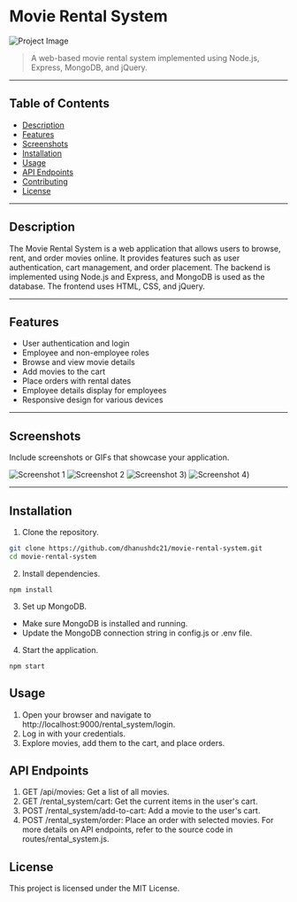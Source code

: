 # Movie Rental System

![Project Image](url_to_project_image)

> A web-based movie rental system implemented using Node.js, Express, MongoDB, and jQuery.

---

## Table of Contents

- [Description](#description)
- [Features](#features)
- [Screenshots](#screenshots)
- [Installation](#installation)
- [Usage](#usage)
- [API Endpoints](#api-endpoints)
- [Contributing](#contributing)
- [License](#license)

---

## Description

The Movie Rental System is a web application that allows users to browse, rent, and order movies online. It provides features such as user authentication, cart management, and order placement. The backend is implemented using Node.js and Express, and MongoDB is used as the database. The frontend uses HTML, CSS, and jQuery.

---

## Features

- User authentication and login
- Employee and non-employee roles
- Browse and view movie details
- Add movies to the cart
- Place orders with rental dates
- Employee details display for employees
- Responsive design for various devices

---

## Screenshots

Include screenshots or GIFs that showcase your application.

![Screenshot 1]([url_to_screenshot1](https://raw.githubusercontent.com/dhanushdc21/Movie_Rental_Service/main/images/Screenshot%202024-01-06%20012956.png))
![Screenshot 2]([url_to_screenshot2](https://raw.githubusercontent.com/dhanushdc21/Movie_Rental_Service/main/images/Screenshot%202024-01-06%20013014.png))
![Screenshot 3]([https://raw.githubusercontent.com/dhanushdc21/Movie_Rental_Service/main/images/Screenshot%202024-01-06%20013030.png))
![Screenshot 4]([https://raw.githubusercontent.com/dhanushdc21/Movie_Rental_Service/main/images/Screenshot%202024-01-06%20013043.png))


---

## Installation

1. Clone the repository.

```bash
git clone https://github.com/dhanushdc21/movie-rental-system.git
cd movie-rental-system
```
2. Install dependencies.
```
npm install
```
3. Set up MongoDB.
- Make sure MongoDB is installed and running.
- Update the MongoDB connection string in config.js or .env file.

4. Start the application.
```
npm start
```

## Usage

1. Open your browser and navigate to http://localhost:9000/rental_system/login.
2. Log in with your credentials.
3. Explore movies, add them to the cart, and place orders.

## API Endpoints

1. GET /api/movies: Get a list of all movies.
2. GET /rental_system/cart: Get the current items in the user's cart.
3. POST /rental_system/add-to-cart: Add a movie to the user's cart.
4. POST /rental_system/order: Place an order with selected movies.
 For more details on API endpoints, refer to the source code in routes/rental_system.js.

## License

This project is licensed under the MIT License.
